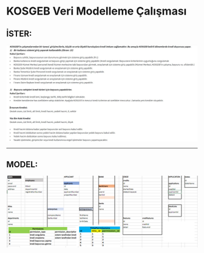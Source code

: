 # KOSGEB Veri Modelleme Çalışması
## İSTER:
![ister](https://github.com/ferhatclk/KosgebProject/blob/main/img/image1.jpg)

*************************
## MODEL:
![model](https://github.com/ferhatclk/KosgebProject/blob/main/img/kosgeb.png)
